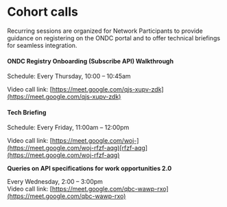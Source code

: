 # Cohort calls

Recurring sessions are organized for Network Participants to provide guidance on registering on the ONDC portal and to offer technical briefings for seamless integration.

#### ONDC Registry Onboarding (Subscribe API) Walkthrough

Schedule: Every Thursday, 10:00 – 10:45am&#x20;

Video call link: [https://meet.google.com/qjs-xupv-zdk](https://meet.google.com/qjs-xupv-zdk)



#### Tech Briefing&#x20;

Schedule: Every Friday, 11:00am – 12:00pm

Video call link: [https://meet.google.com/woj-](https://meet.google.com/woj-rfzf-aqg)[rfzf-aqg](https://meet.google.com/woj-rfzf-aqg)





**Queries on API specifications for work opportunities 2.0**

Every Wednesday, 2:00 – 3:00pm\
Video call link: [https://meet.google.com/qbc-wawp-rxo](https://meet.google.com/qbc-wawp-rxo)

